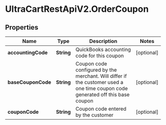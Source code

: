 # UltraCartRestApiV2.OrderCoupon

## Properties
Name | Type | Description | Notes
------------ | ------------- | ------------- | -------------
**accountingCode** | **String** | QuickBooks accounting code for this coupon | [optional] 
**baseCouponCode** | **String** | Coupon code configured by the merchant.  Will differ if the customer used a one time coupon code generated off this base coupon | [optional] 
**couponCode** | **String** | Coupon code entered by the customer | [optional] 


